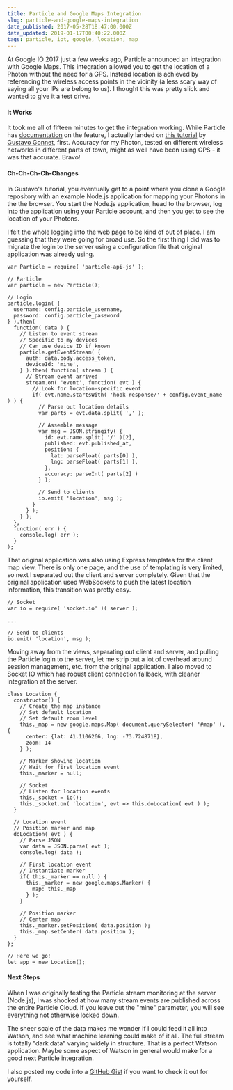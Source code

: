 ```yaml
---
title: Particle and Google Maps Integration
slug: particle-and-google-maps-integration
date_published: 2017-05-28T18:47:00.000Z
date_updated: 2019-01-17T00:40:22.000Z
tags: particle, iot, google, location, map
---
```


At Google IO 2017 just a few weeks ago, Particle announced an integration with Google Maps. This integration allowed you to get the location of a Photon without the need for a GPS. Instead location is achieved by referencing the wireless access points in the vicinity (a less scary way of saying all your IPs are belong to us). I thought this was pretty slick and wanted to give it a test drive.

#### It Works

It took me all of fifteen minutes to get the integration working. While Particle has [documentation](https://docs.particle.io/tutorials/integrations/google-maps/) on the feature, I actually landed on [this tutorial](https://particle.hackster.io/gusgonnet/map-your-particles-e34878?ref=channel&amp;ref_id=286_trending___&amp;offset=0) by [Gustavo Gonnet](https://github.com/gusgonnet), first. Accuracy for my Photon, tested on different wireless networks in different parts of town, might as well have been using GPS - it was that accurate. Bravo!

#### Ch-Ch-Ch-Ch-Changes

In Gustavo's tutorial, you eventually get to a point where you clone a Google repository with an example Node.js application for mapping your Photons in the the browser. You start the Node.js application, head to the browser, log into the application using your Particle account, and then you get to see the location of your Photons.

I felt the whole logging into the web page to be kind of out of place. I am guessing that they were going for broad use. So the first thing I did was to migrate the login to the server using a configuration file that original application was already using.

    var Particle = require( 'particle-api-js' );
    
    // Particle
    var particle = new Particle();
    
    // Login
    particle.login( {
      username: config.particle_username, 
      password: config.particle_password 
    } ).then(
      function( data ) {
        // Listen to event stream
        // Specific to my devices
        // Can use device ID if known
        particle.getEventStream( { 
          auth: data.body.access_token,
          deviceId: 'mine',
        } ).then( function( stream ) {
          // Stream event arrived
          stream.on( 'event', function( evt ) {
            // Look for location-specific event
            if( evt.name.startsWith( 'hook-response/' + config.event_name ) ) {
              // Parse out location details
              var parts = evt.data.split( ',' );
              
              // Assemble message
              var msg = JSON.stringify( {
                id: evt.name.split( '/' )[2],
                published: evt.published_at,
                position: {
                  lat: parseFloat( parts[0] ),
                  lng: parseFloat( parts[1] ),
                },
                accuracy: parseInt( parts[2] )
              } );          
    
              // Send to clients
              io.emit( 'location', msg );
            }       
          } );
        } );    
      },
      function( err ) {
        console.log( err );
      }
    );
    

That original application was also using Express templates for the client map view. There is only one page, and the use of templating is very limited, so next I separated out the client and server completely. Given that the original application used WebSockets to push the latest location information, this transition was pretty easy.

    // Socket
    var io = require( 'socket.io' )( server );
    
    ...
    
    // Send to clients
    io.emit( 'location', msg );
    

Moving away from the views, separating out client and server, and pulling the Particle login to the server, let me strip out a lot of overhead around session management, etc. from the original application. I also moved to Socket IO which has robust client connection fallback, with cleaner integration at the server.

    class Location {
      constructor() {
        // Create the map instance
        // Set default location
        // Set default zoom level
        this._map = new google.maps.Map( document.querySelector( '#map' ), {
          center: {lat: 41.1106266, lng: -73.7248718},
          zoom: 14
        } );
        
        // Marker showing location
        // Wait for first location event
        this._marker = null;
        
        // Socket
        // Listen for location events
        this._socket = io();
        this._socket.on( 'location', evt => this.doLocation( evt ) );
      }
        
      // Location event
      // Position marker and map
      doLocation( evt ) {
        // Parse JSON
        var data = JSON.parse( evt );
        console.log( data );
        
        // First location event
        // Instantiate marker
        if( this._marker == null ) {
          this._marker = new google.maps.Marker( {
            map: this._map
          } );                
        }
        
        // Position marker
        // Center map
        this._marker.setPosition( data.position );
        this._map.setCenter( data.position );         
      }
    };
    
    // Here we go!
    let app = new Location();
    

#### Next Steps

When I was originally testing the Particle stream monitoring at the server (Node.js), I was shocked at how many stream events are published across the entire Particle Cloud. If you leave out the "mine" parameter, you will see everything not otherwise locked down.

The sheer scale of the data makes me wonder if I could feed it all into Watson, and see what machine learning could make of it all. The full stream is totally "dark data" varying widely in structure. That is a perfect Watson application. Maybe some aspect of Watson in general would make for a good next Particle integration.

I also posted my code into a [GitHub Gist](https://gist.github.com/krhoyt/b1ef78a6cacbd79ea103351bb4aa979c) if you want to check it out for yourself.

